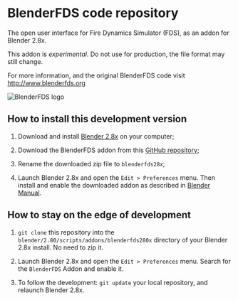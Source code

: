 # BlenderFDS code repository

The open user interface for Fire Dynamics Simulator (FDS), as an addon for Blender 2.8x.

This addon is *experimental*. Do not use for production, the file format may still change.

For more information, and the original BlenderFDS code visit http://www.blenderfds.org

![BlenderFDS logo](https://github.com/firetools/blenderfds/raw/gh-pages/images/blenderfds_128.png)

## How to install this development version

1. Download and install [Blender 2.8x](http://www.blender.org) on your computer;

2. Download the BlenderFDS addon from this [GitHub repository](https://github.com/firetools/blenderfds280/archive/master.zip);

3. Rename the downloaded zip file to `blenderfds28x`;

4. Launch Blender 2.8x and open the `Edit > Preferences` menu. Then install and enable the downloaded addon as described in [Blender Manual](https://docs.blender.org/manual/en/dev/editors/preferences/addons.html?highlight=addon#).

## How to stay on the edge of development

1. `git clone` this repository into the `blender/2.80/scripts/addons/blenderfds280x` directory of your Blender 2.8x install. No need to zip it.

2. Launch Blender 2.8x and open the `Edit > Preferences` menu. Search for the `BlenderFDS` Addon and enable it.

3. To follow the development: `git update` your local repository, and relaunch Blender 2.8x.
